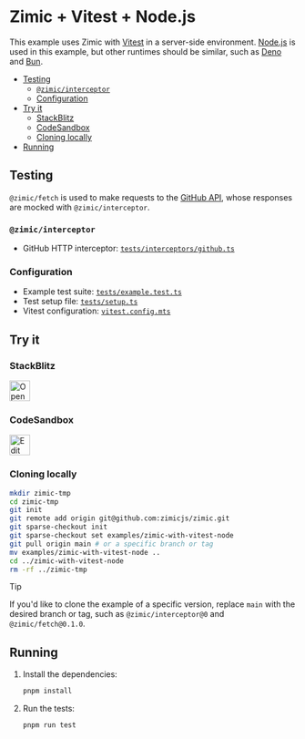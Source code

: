 <h1>
  Zimic + Vitest + Node.js
</h1>

This example uses Zimic with [Vitest](https://vitest.dev) in a server-side environment. [Node.js](https://nodejs.org) is
used in this example, but other runtimes should be similar, such as [Deno](https://deno.com) and [Bun](https://bun.sh).

- [Testing](#testing)
  - [`@zimic/interceptor`](#zimicinterceptor)
  - [Configuration](#configuration)
- [Try it](#try-it)
  - [StackBlitz](#stackblitz)
  - [CodeSandbox](#codesandbox)
  - [Cloning locally](#cloning-locally)
- [Running](#running)

## Testing

`@zimic/fetch` is used to make requests to the [GitHub API](https://docs.github.com/rest), whose responses are mocked
with `@zimic/interceptor`.

### `@zimic/interceptor`

- GitHub HTTP interceptor: [`tests/interceptors/github.ts`](./tests/interceptors/github.ts)

### Configuration

- Example test suite: [`tests/example.test.ts`](./tests/example.test.ts)
- Test setup file: [`tests/setup.ts`](./tests/setup.ts)
- Vitest configuration: [`vitest.config.mts`](./vitest.config.mts)

## Try it

### StackBlitz

<a href="https://stackblitz.com/github/zimicjs/zimic/tree/main/examples/zimic-with-vitest-node?file=README.md">
  <img
    src="https://developer.stackblitz.com/img/open_in_stackblitz.svg"
    alt="Open in StackBlitz"
    height="36px"
  />
</a>

### CodeSandbox

<a href="https://codesandbox.io/p/sandbox/github/zimicjs/zimic/tree/main/examples/zimic-with-vitest-node">
  <img
    src="https://codesandbox.io/static/img/play-codesandbox.svg"
    alt="Edit in CodeSandbox"
    height="36px"
  />
</a>

### Cloning locally

```bash
mkdir zimic-tmp
cd zimic-tmp
git init
git remote add origin git@github.com:zimicjs/zimic.git
git sparse-checkout init
git sparse-checkout set examples/zimic-with-vitest-node
git pull origin main # or a specific branch or tag
mv examples/zimic-with-vitest-node ..
cd ../zimic-with-vitest-node
rm -rf ../zimic-tmp
```

> [!TIP]
>
> If you'd like to clone the example of a specific version, replace `main` with the desired branch or tag, such as
> `@zimic/interceptor@0` and `@zimic/fetch@0.1.0`.

## Running

1. Install the dependencies:

   ```bash
   pnpm install
   ```

2. Run the tests:

   ```bash
   pnpm run test
   ```
